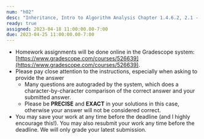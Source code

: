 ```yaml
---
num: "h02"
desc: "Inheritance, Intro to Algorithm Analysis Chapter 1.4.6.2, 2.1 - 2.2.1"
ready: true
assigned: 2023-04-18 11:00:00.00-7:00
due: 2023-04-25 11:00:00.00-7:00
---
```


* Homework assignments will be done online in the Gradescope system: [https://www.gradescope.com/courses/526639](https://www.gradescope.com/courses/526639).
* Please pay close attention to the instructions, especially when asking to provide the answer
	* Many questions are autograded by the system, which does a character-by-character comparison of the correct answer and your submitted answer.
	* Please be **PRECISE** and **EXACT** in your solutions in this case, otherwise your answer will not be considered correct.
* You may save your work at any time before the deadline (and I highly encourage this!). You may also resubmit your work any time before the deadline. We will only grade your latest submission.
